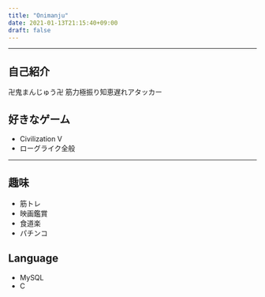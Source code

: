 ```yaml
---
title: "Onimanju"
date: 2021-01-13T21:15:40+09:00
draft: false
---
```


---
## 自己紹介
卍鬼まんじゅう卍
筋力極振り知恵遅れアタッカー

## 好きなゲーム
- Civilization V
- ローグライク全般

---
## 趣味
- 筋トレ
- 映画鑑賞
- 食道楽
- パチンコ
## Language
- MySQL
- C